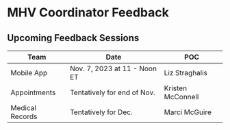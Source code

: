 # MHV Coordinator Feedback

## Upcoming Feedback Sessions
| Team | Date | POC |
| ---- | ---- | ---- |
| Mobile App | Nov. 7, 2023 at 11 - Noon ET | Liz Straghalis |
| Appointments | Tentatively for end of Nov. | Kristen McConnell |
| Medical Records | Tentatively for Dec. | Marci McGuire |

